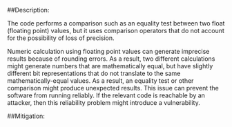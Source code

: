 ##Description:

The code performs a comparison such as an equality test between two float (floating point) values, but it uses comparison operators that do not account for the possibility of loss of precision.

Numeric calculation using floating point values can generate imprecise results because of rounding errors. As a result, two different calculations might generate numbers that are mathematically equal, but have slightly different bit representations that do not translate to the same mathematically-equal values. As a result, an equality test or other comparison might produce unexpected results. This issue can prevent the software from running reliably. If the relevant code is reachable by an attacker, then this reliability problem might introduce a vulnerability.

##Mitigation:
